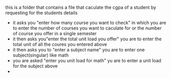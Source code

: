 this is a folder that contains a file that caculate the cgpa of a student by requesting for the students details
- it asks you "enter how many course you want to check" in which you are to enter the number of courses you want to caculate for or the number of course you offer in a single semester
- it then asks you"enter the total unit load you offer" you are to enter the total unit of all the coures you entered above
- it then asks you to "enter a subject name" you are to enter one subject(singular) like math
- you are asked "enter you unit load for math" yu are to enter a unit load for the subject above
- 

